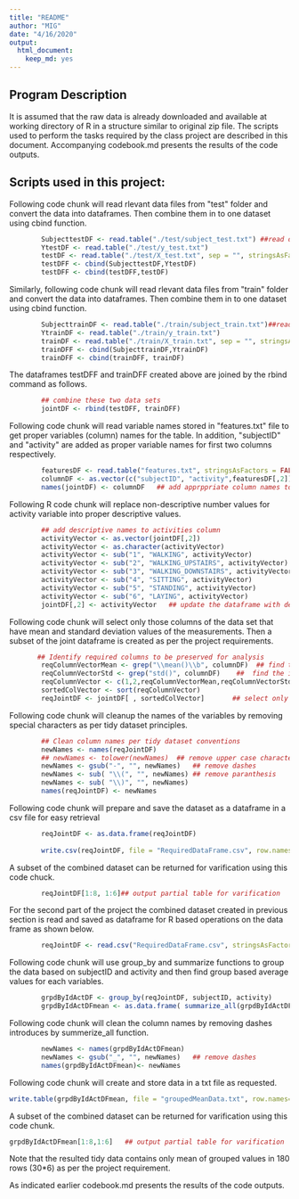 ```yaml
---
title: "README"
author: "MIG"
date: "4/16/2020"
output: 
  html_document: 
    keep_md: yes
---
```




##  Program Description    

It is assumed that the raw data is already downloaded and available at working directory of R in a structure similar to original zip file. The scripts used to perform the tasks required by the class project are described in this document. Accompanying codebook.md presents the results of the code outputs. 

## Scripts used in this project:  

Following code chunk will read rlevant data files from "test" folder and convert the data into dataframes. Then combine them in to one dataset using cbind function.   

```r
        SubjecttestDF <- read.table("./test/subject_test.txt") ##read data from test datasets & combine them
        YtestDF <- read.table("./test/y_test.txt")
        testDF <- read.table("./test/X_test.txt", sep = "", stringsAsFactors = FALSE)
        testDFF <- cbind(SubjecttestDF,YtestDF)
        testDFF <- cbind(testDFF,testDF)
```

Similarly, following code chunk will read rlevant data files from "train" folder and convert the data into dataframes. Then combine them in to one dataset using cbind function.  

```r
        SubjecttrainDF <- read.table("./train/subject_train.txt")##read data from train datasets & combine them
        YtrainDF <- read.table("./train/y_train.txt")
        trainDF <- read.table("./train/X_train.txt", sep = "", stringsAsFactors = FALSE)
        trainDFF <- cbind(SubjecttrainDF,YtrainDF)
        trainDFF <- cbind(trainDFF, trainDF)
```

The dataframes testDFF and trainDFF created above are joined by the rbind command as follows.   


```r
        ## combine these two data sets
        jointDF <- rbind(testDFF, trainDFF)
```

Following code chunk will read variable names stored in "features.txt" file to get proper variables 
(column) names for the table. In addition, "subjectID" and "activity" are added as proper variable
names for first two columns respectively.  

```r
        featuresDF <- read.table("features.txt", stringsAsFactors = FALSE) ## get column names
        columnDF <- as.vector(c("subjectID", "activity",featuresDF[,2])) ## create a vector of ALL column names
        names(jointDF) <- columnDF   ## add apprppriate column names to combinded data set
```

Following R code chunk will replace non-descriptive number values for activity variable into proper descriptive values.  

```r
        ## add descriptive names to activities column
        activityVector <- as.vector(jointDF[,2]) 
        activityVector <- as.character(activityVector)
        activityVector <- sub("1", "WALKING", activityVector)
        activityVector <- sub("2", "WALKING_UPSTAIRS", activityVector)
        activityVector <- sub("3", "WALKING_DOWNSTAIRS", activityVector)
        activityVector <- sub("4", "SITTING", activityVector)
        activityVector <- sub("5", "STANDING", activityVector)
        activityVector <- sub("6", "LAYING", activityVector)
        jointDF[,2] <- activityVector   ## update the dataframe with descriptive values 
```

Following code chunk will select only those columns of the data set that have mean and standard deviation values of the measurements. Then a subset of the joint dataframe is created as per the project requirements.     

```r
       ## Identify required columns to be preserved for analysis
        reqColumnVectorMean <- grep("\\mean()\\b", columnDF)  ## find the index of all column names containing "mean()" 
        reqColumnVectorStd <- grep("std()", columnDF)    ##  find the index of all column names containing "std()" 
        reqColumnVector <- c(1,2,reqColumnVectorMean,reqColumnVectorStd) ## recreate complete needed index 
        sortedColVector <- sort(reqColumnVector)
        reqJointDF <- jointDF[ , sortedColVector]       ## select only needed columns and get final Data Frame for analysis
```

Following code chunk will cleanup the names of the variables by removing special characters as per tidy dataset principles.

```r
        ## Clean column names per tidy dataset conventions  
        newNames <- names(reqJointDF)
        ## newNames <- tolower(newNames)  ## remove upper case characters
        newNames <- gsub("-", "", newNames)   ## remove dashes
        newNames <- sub( "\\(", "", newNames) ## remove paranthesis
        newNames <- sub( "\\)", "", newNames)
        names(reqJointDF) <- newNames
```

Following code chunk will prepare and save the dataset as a dataframe in a csv file for easy retrieval

```r
        reqJointDF <- as.data.frame(reqJointDF) 
        
        write.csv(reqJointDF, file = "RequiredDataFrame.csv", row.names=FALSE )  ## save the required data set in a csv file
```

A subset of the combined dataset can be returned for varification using this code chuck.  

```r
        reqJointDF[1:8, 1:6]## output partial table for varification
```

For the second part of the project the combined dataset created in previous section is read and saved as dataframe for R based operations on the data frame as shown below.  

```r
        reqJointDF <- read.csv("RequiredDataFrame.csv", stringsAsFactors = FALSE)
```

Following code chunk will use group_by and summarize functions to group the data based on subjectID and activity and then find group based average values for each variables. 

```r
        grpdByIdActDF <- group_by(reqJointDF, subjectID, activity)
        grpdByIdActDFmean <- as.data.frame( summarize_all(grpdByIdActDF, list(Avg = mean)))
```

Following code chunk will clean the column names by removing dashes introduces by summerize_all function.  

```r
        newNames <- names(grpdByIdActDFmean)
        newNames <- gsub("_", "", newNames)   ## remove dashes
        names(grpdByIdActDFmean)<- newNames
```

Following code chunk will create and store data in a txt file as requested.  

```r
write.table(grpdByIdActDFmean, file = "groupedMeanData.txt", row.names=FALSE)
```

A subset of the combined dataset can be returned for varification using this code chunk.  

```r
grpdByIdActDFmean[1:8,1:6]   ## output partial table for varification
```
Note that the resulted tidy data contains only mean of grouped values in 180 rows (30*6) as per the project requirement.

As indicated earlier codebook.md presents the results of the code outputs. 
